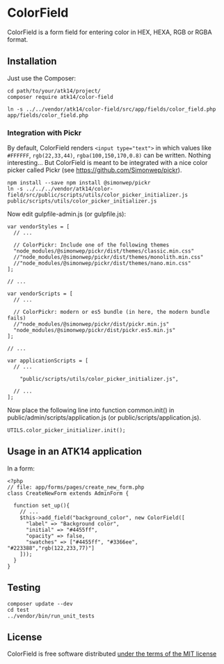 ColorField
==========

ColorField is a form field for entering color in HEX, HEXA, RGB or RGBA format.

Installation
------------

Just use the Composer:

    cd path/to/your/atk14/project/
    composer require atk14/color-field

    ln -s ../../vendor/atk14/color-field/src/app/fields/color_field.php app/fields/color_field.php

### Integration with Pickr

By default, ColorField renders ```<input type="text">``` in which values like ```#FFFFFF```, ```rgb(22,33,44)```, ```rgba(100,150,170,0.8)``` can be written. Nothing interesting...
But ColorField is meant to be integrated with a nice color picker called Pickr (see https://github.com/Simonwep/pickr).

    npm install --save npm install @simonwep/pickr
    ln -s ../../../vendor/atk14/color-field/src/public/scripts/utils/color_picker_initializer.js public/scripts/utils/color_picker_initializer.js

Now edit gulpfile-admin.js (or gulpfile.js):

    var vendorStyles = [
      // ...

      // ColorPickr: Include one of the following themes
      "node_modules/@simonwep/pickr/dist/themes/classic.min.css"
      //"node_modules/@simonwep/pickr/dist/themes/monolith.min.css"
      //"node_modules/@simonwep/pickr/dist/themes/nano.min.css"
    ];

    // ...

    var vendorScripts = [
      // ...
      
      // ColorPickr: modern or es5 bundle (in here, the modern bundle fails)
      //"node_modules/@simonwep/pickr/dist/pickr.min.js"
      "node_modules/@simonwep/pickr/dist/pickr.es5.min.js"
    ];

    // ...

    var applicationScripts = [
      // ...

    	"public/scripts/utils/color_picker_initializer.js",

      // ...
    ];

Now place the following line into function common.init() in public/admin/scripts/application.js (or public/scripts/application.js).

    UTILS.color_picker_initializer.init();
  

Usage in an ATK14 application
-----------------------------

In a form:

    <?php
    // file: app/forms/pages/create_new_form.php
    class CreateNewForm extends AdminForm {

      function set_up(){
        // ...
        $this->add_field("background_color", new ColorField([
          "label" => "Background color",
          "initial" => "#4455ff",
          "opacity" => false,
          "swatches" => ["#4455ff", "#3366ee", "#223388","rgb(122,233,77)"]
        ]));
      }
    }

Testing
-------

    composer update --dev
    cd test
    ../vendor/bin/run_unit_tests

License
-------

ColorField is free software distributed [under the terms of the MIT license](http://www.opensource.org/licenses/mit-license)

[//]: # ( vim: set ts=2 et: )

